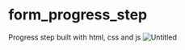 
# form_progress_step
Progress step built with html, css and js
![Untitled](https://user-images.githubusercontent.com/78149229/114617313-a61c9400-9cb0-11eb-88a3-88d31799f8b8.png)
